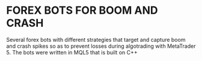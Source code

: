# FOREX BOTS FOR BOOM AND CRASH 
 Several forex bots with different strategies that target and capture boom and crash spikes so as to prevent losses during algotrading with MetaTrader 5. The bots were written in MQL5 that is built on C++
